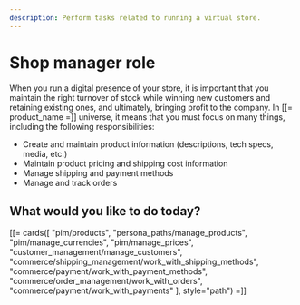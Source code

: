 ```yaml
---
description: Perform tasks related to running a virtual store.
---
```


# Shop manager role

When you run a digital presence of your store, it is important that you maintain the 
right turnover of stock while winning new customers and retaining existing ones, 
and ultimately, bringing profit to the company. 
In [[= product_name =]] universe, it means that you must focus on many things, 
including the following responsibilities:

- Create and maintain product information (descriptions, tech specs, media, etc.)
- Maintain product pricing and shipping cost information
- Manage shipping and payment methods
- Manage and track orders

## What would you like to do today?

[[= cards([
    "pim/products",
    "persona_paths/manage_products",
    "pim/manage_currencies",
    "pim/manage_prices",
    "customer_management/manage_customers",
    "commerce/shipping_management/work_with_shipping_methods",
    "commerce/payment/work_with_payment_methods",
    "commerce/order_management/work_with_orders",
    "commerce/payment/work_with_payments"
], style="path") =]]
